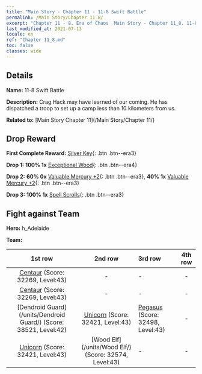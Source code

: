 ```yaml
---
title: "Main Story - Chapter 11 - 11-8 Swift Battle"
permalink: /Main Story/Chapter 11_8/
excerpt: "Chapter 11 - 8. Era of Chaos  Main Story - Chapter 11_8. 11-8 Swift Battle"
last_modified_at: 2021-07-13
locale: en
ref: "Chapter 11_8.md"
toc: false
classes: wide
---
```


## Details

 **Name:** 11-8 Swift Battle

 **Description:** Crag Hack may have learned of our coming. He has dispatched a troop to set up a camp less than 10 kilometers from us.

 **Related to:** [Main Story Chapter 11](/Main Story/Chapter 11/)

## Drop Reward

 **First Complete Reward:** [Silver Key](/Items/con_693/){: .btn .btn--era3}

 **Drop 1:** **100% 1x** [Exceptional Wood](/Items/mat_34/){: .btn .btn--era4}

 **Drop 2:** **60% 0x** [Valuable Mercury +2](/Items/mat_28/){: .btn .btn--era3}, **40% 1x** [Valuable Mercury +2](/Items/mat_28/){: .btn .btn--era3}

 **Drop 3:** **100% 1x** [Spell Scrolls](/Items/con_694/){: .btn .btn--era3}


## Fight against Team
 **Hero:** h_Adelaide

 **Team:**


  | 1st row | 2nd row | 3rd row | 4th row |
  |:----:|:----:|:----|:----:|
  | [Centaur](/units/Centaur/) (Score: 32269, Level:43)  | - | - | - |
  | [Centaur](/units/Centaur/) (Score: 32269, Level:43)  | - | - | - |
  | [Dendroid Guard](/units/Dendroid Guard/) (Score: 38521, Level:42)  | [Unicorn](/units/Unicorn/) (Score: 32421, Level:43)  | [Pegasus](/units/Pegasus/) (Score: 32498, Level:43)  | - |
  | [Unicorn](/units/Unicorn/) (Score: 32421, Level:43)  | [Wood Elf](/units/Wood Elf/) (Score: 32574, Level:43)  | - | - |


